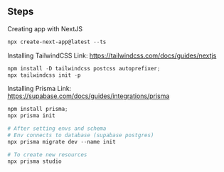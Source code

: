 ## Steps 

Creating app with NextJS

``` powershell
npx create-next-app@latest --ts
```

Installing TailwindCSS
Link: https://tailwindcss.com/docs/guides/nextjs

```powershell
npm install -D tailwindcss postcss autoprefixer;
npx tailwindcss init -p
```

Installing Prisma
Link: https://supabase.com/docs/guides/integrations/prisma
```powershell
npm install prisma;
npx prisma init

# After setting envs and schema
# Env connects to database (supabase postgres)
npx prisma migrate dev --name init

# To create new resources
npx prisma studio
```



